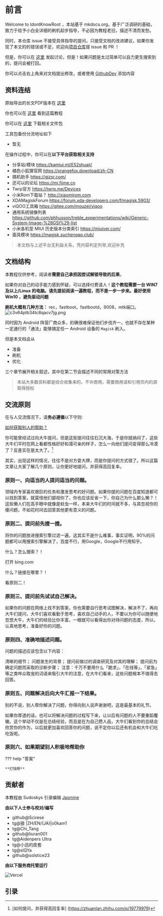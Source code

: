 # 前言


Welcome to IdontKnowRoot ，本站基于 mkdocs.org，基于广泛调研的基础，致力于给予小白全详细的刷机起步指导，不必因为教程老旧，描述不清而发愁。

同时，本仓库 issue 不接受具体指导的提问，只接受文档的改进建议，如果你发现了本文的的错误或不足，欢迎向[项目仓库](https://github.com/sudoskys/Root/)提 issue 和 PR ！

但是，你可以在 [这里](https://github.com/sudoskys/Root/discussions) 发起讨论，但是！如果问题是太过简单可以自力更生搜索到的，提问会被打回。


你可以点击右上角来对文档提出修改，或者使用 [GithubDev](https://github.dev/sudoskys/Root) 添加内容



## **资料连结**



原始导出的长文PDF版本在 [这里](https://github.com/sudoskys/Root/)

你也可以在 [这里](https://github.com/sudoskys/Root/) 看到这篇教程

你可以在 [这里](https://push.dianas.cyou/LIS/Share/Root/) 下载相关文件包

工具包备份分流地址如下

- 暂无

在操作过程中，你可以在**以下平台获取相关支持**

- 分享站/模块 https://kamiui.ml/E52shuaji/
- 橘色小狐狸官网 https://orangefox.download/zh-CN
- 搞机助手 https://gjzsr.com/
- 还可以的论坛 https://mi.fiime.cn
- Twrp官方 https://twrp.me/Devices
- 小米Rom下载站？ http://xiaomirom.com
- XDAMagiskForum https://forum.xda-developers.com/f/magisk.5903/
- viQOO工具箱 https://gitee.com/mouzei/viqoo
- 通用系统镜像列表 https://github.com/phhusson/treble_experimentations/wiki/Generic-System-Image-%28GSI%29-list
- 小米各机型 MIUI 历史版本分类索引 https://miuiver.com/
- 面具模块 https://magisk.suchenqaq.club/



>本文档与上述平台无利益关系，凭内容判定列举,欢迎补充 



##  **文档结构**

本教程仅供参考，阅读者**需要自己承担因尝试解锁导致的后果**。

如果你对自己的动手能力感到怀疑，可以选择付费请人！**这个教程需要一台 WIN7及以上/Linux 的电脑。请先提前阅读一遍教程，而不是一步一步来。最好使用 Win10 ，避免驱动问题** 


**刷机大概有几种方法：** rec，fastboot，fastbootd，9008，mtk端口。
![c3v64ptb34tc8qacv7jg.png](https://s1.328888.xyz/2022/08/13/TGFaP.png)

同时因为 Android 阵营厂商众多，的确很难保证他们步伐齐一，也就不存在某种一定通行的「通法」能够搞定任一 Android 设备的 `Magisk` 刷入。

但是本文档会从 

- 准备
- 刷机
- 优化

三个章节展开相关叙述，其中在第二节会描述不同的常用对策方法


>本站大多数资料都是综合收集来的，不许商用，需要商用请和引用页内的源取得授权


## **交流原则**

在与人交流情况下，请**务必遵循**以下守则:

[如何获取别人的帮助？](https://github.com/ryanhanwu/How-To-Ask-Questions-The-Smart-Way/blob/main/README-zh_CN.md)


你可能曾经试过向大牛提问，但是这些提问往往石沉大海，于是你就纳闷了，这些大牛们平时在网上看都性格好好和蔼可亲的样子，怎么一向他们提问变得那么冷漠了？反差实在是太大了。[^32]

其实，出现这样的情况，往往不是对方耍大牌，而是你提问的方式错了。所以这篇文章让大家了解几个原则，让你更好地提问，并获得高回复率。

### 原则一、向适当的人提问适当的问题。
   
领域内专家喜欢艰巨的任务和激发思考的好问题。如果你提的问题在百度知道都可以找到答案，就莫怪他们鄙视你了，你也应该反省一下，你自己为什么那么懒？！这些懒人们在高手眼中就像是蛀虫一样，本来大牛们的时间就不多，与其忽视你的傻问题，不如花时间去回答其他更有意义的问题。

### 原则二、提问前先搜一搜。

将你的问题放进搜索引擎过滤一遍，这其实不是什么难事，事实证明，90%的问题都可以用搜索引擎解决了，百度不行，用Google，Google不行用知乎。

什么？怎么搜索？！

打开 bing.com

什么？链接在哪里？！

看原则二！


### 原则三、提问前先试试自己解决。
    
如果你的问题在网络上找不到答案，你也需要自行思考试图解决，解决不了，再向大牛们提问，大牛们喜欢看勤于思考，喜欢自己动手的人，不要以为你可以随便地忽悠大牛，大牛们的经验比你丰富，一眼就可以看得出你对待问题的态度，所以，认真地思考，准备好你的问题。

### 原则四、准确地描述问题。

问题的描述应该包含以下内容：

清晰的细节；
    问题发生的背景；
    提问前做过的调查研究及对其的理解；
    提问前为确定问题而采取的诊断步骤；
    注意：千万不要用什么「跪求」，「在线等」，「紧急」等之类哗众取宠的词语来吸引大牛的注意，在大牛们看来，这些问题根本不值得去回答。

### 原则五、问题解决后向大牛汇报一下结果。

别的不说，别人帮你解决了问题，你得向别人说声谢谢吧，这是最基本的礼节。

如果你厚道的话，也可以将解决问题的过程写下来，让以后有问题的人不要重蹈覆辙。这个举动不仅是在总结经验，而且是在为自己攒人品，大牛们看到你的总结会欣赏你的作为，以后就更加喜欢回答你的问题，说不定你以后还有机会和大牛们吃吃饭呢。

### 原则六、如果期望别人积极地帮助你

??? help "答案"
    
    **打钱啊**


## 贡献者

本教程由 Sudoskys 引录编辑 
[Jasmine](https://blog.dianas.cyou/)

**由以下人士参与校对/编写**

- github@Scirese
- tg@狼 |ZH/EN/(JA)|o0kam1
- tg@Chi_Tang
- github@liuran001 
- tg@Aidenpers Ultra
- tg@小迅的皮套
- tg@slQYa
- github@solstice23

**由以下服务商托管运行**

![Vercel](https://img.shields.io/badge/Vercel-black?style=flat&logo=Vercel&logoColor=white)

## 引录



[^1]:**所需资料打包**<https://push.dianas.cyou/LIS/Share/Root/>

[^2]: ****root、刷rec、rom通用教程<****[sudo0m.github.io/2022/05/29/root、刷rec、rom通用教程/](http://sudo0m.github.io/2022/05/29/root%E3%80%81%E5%88%B7rec%E3%80%81rom%E9%80%9A%E7%94%A8%E6%95%99%E7%A8%8B/)****>****

[^3]:[Android 玩家必备神器入门：从零开始安装 Magisk - 少数派 (sspai.com)](https://sspai.com/post/67932)

[^4]:Magisk官方教程<[https://topjohnwu.github.io/Magisk/](https://topjohnwu.github.io/Magisk/)>

[^5]:Magisk官方论坛<[https://forum.xda-developers.com/f/magisk.5903/](https://forum.xda-developers.com/f/magisk.5903/)>

[^6]:[每个 Android 玩家都不可错过的神器（一）：Magisk 初识与安装 - 少数派 (sspai.com)](https://sspai.com/post/53043)

[^7]:[Android 玩机「神器」的矛盾与新生：Magisk Canary 更新详解 - 少数派 (sspai.com)](https://sspai.com/post/69945)

[^8]:**Root隐藏教程**：[图文分享 - 酷安 (coolapk.com)](https://www.coolapk.com/feed/37950576)

[^9]:**酷安MiaoHan 的专栏** [https://www.coolapk.com/feed/32286938](https://www.coolapk.com/feed/32286938)

[^10]:[APKMirror-FreeAPK-Downloads-FreeandsafeAndroidAPKdownloads](https://www.apkmirror.com/)

[^11]:[Clash-For-Magisk简介-CFM](https://docs.adlyq.ml/)

[^12]:****小米手機各種刷機方式的疑問?**** [https://www.mobile01.com/topicdetail.php?f=634&t=3725269](https://www.mobile01.com/topicdetail.php?f=634&t=3725269)

[^13]:****[通过ADB给手机刷入第三方Recovery](https://blog.linioi.com/posts/8/)**** 

[^14]:****小米如何刷入第三方Recovery**** [https://zhuanlan.zhihu.com/p/428730333](https://zhuanlan.zhihu.com/p/428730333)

[^15]: 告诉大家如何防止掉基带问题 [https://www.coolapk.com/feed/21305538](https://www.coolapk.com/feed/21305538)

[^16]:酷安Rannki原创 [https://www.coolapk.com/feed/21305538](https://www.coolapk.com/feed/21305538?shareKey=NWMzMGQxYTU4OWMwNWZlNzJjZTc~&shareUid=1294855&shareFrom=com.coolapk.market_10.5.3)

[^17]:常识基础 [https://mi.fiime.cn/tutorial](https://mi.fiime.cn/tutorial)

[^18]:**刷入原生ROM的通用教程等教程** [https://fiime.cn/thread/359](https://fiime.cn/thread/359)

[^19]:****[Violet-机型PE/Plus刷入教程](https://blog.linioi.com/posts/10/)****

[^20]:****[如何在RedmiNote7Pro上刷机？](https://blog.linioi.com/posts/11/)****

[^21]:[底层刷机教程/全解析](https://wiki.pchelper666.com/%E5%BA%95%E5%B1%82%E5%88%B7%E6%9C%BA%E6%95%99%E7%A8%8B)

[^22]:[**高通9008线刷救黑砖教程**](https://www.bilibili.com/read/cv15031395/](https://www.bilibili.com/read/cv15031395/)

[^23]:[保留root去更新系统](https://www.coolapk.com/feed/37647626)

[^24]:[自制简易Magisk模块教程-辉少菌](https://www.coolapk.com/feed/16164846)

[^25]:[自制简易Magisk模块教程](https://www.coolapk.com/feed/37576170)

[^26]:[MagiskInstallation](https://topjohnwu.github.io/Magisk/install.html)

[^27]:[MagiskDeveloperGuides](https://topjohnwu.github.io/Magisk/guides.html|https://e7kmbb.github.io/Magisk/guides.html)

[^28]:[联发科不建议玩机](https://www.coolapk.com/feed/37080982)

[^29]:[Root升级系统](https://www.coolapk.com/feed/34860331)

[^30]:[简单认识手机各个分区](https://www.coolapk.com/feed/38367093)

[^31]:[手动给予安卓应用root权限的方法](https://www.coolapk.com/feed/37543497)

[^32]:[如何提问，并获得高回复率] (https://zhuanlan.zhihu.com/p/19779979)

[^33]:[Android-Root原理分析及防Root新思路](https://blog.csdn.net/hsluoyc/article/details/50560782)

[^34]:[Root卡刷原理](https://www.zhihu.com/question/20098750/answer/173038749)

[^35]:[Fastboot原理](https://wowothink.com/5ade33b8/)

[^36]:[Bootloader原理](https://www.zhihu.com/question/47496619/answer/195494376)

[^37]:[MTK刷机原理](https://websetnet.net/zh-CN/%E7%8E%B0%E5%9C%A8%E5%8F%AF%E4%BB%A5%E8%BD%BB%E6%9D%BE%E7%BB%95%E8%BF%87Mediateks-sp%E9%97%AA%E5%AD%98%E5%B7%A5%E5%85%B7%E8%BA%AB%E4%BB%BD%E9%AA%8C%E8%AF%81/)

[^38]:[高通9008刷机原理](https://www.xda-developers.com/how-to-unbrick-oneplus-nord-msmdownloadtool/)

[^39]:[为什么内存不叫运存？](https://www.zhihu.com/question/327171923/answer/716602933)

[^40]:[Guide-Remove-magisk-modules-without-TWRP](https://forum.xda-developers.com/t/guide-remove-magisk-modules-without-twrp.3995677/)

[^41]:[[新手必看]华为刷机你一定要知道的](https://zhuanlan.zhihu.com/p/416456337)

[^42]:[部分华为麒麟手动获取BL解锁码](https://zhuanlan.zhihu.com/p/397173427)


[^43]:[华为麒麟深刷救砖［变砖绝杀技］](https://www.coolapk.com/feed/26830366?shareKey=N2Q2ZTRjNTU0NjkxNjE1OTBkZDI~&shareUid=3463951&shareFrom=com.coolapk.market_11.4.2)


[^44]:[小米11搞机指南](https://blog.chitang.dev/posts/mi11/)

[^45]:[关于ProjectTreble和AndroidGSI](https://bbs.liuxingw.com/t/9315/2.html)

[^46]:[安卓手机刷入GSI镜像教程](https://www.irom.net/post/9.html)

[^47]:[小白刷机指南——GSI](https://www.bilibili.com/read/cv15133756)

[^48]:[动态分区刷GSI-通用镜像-的正确姿势](https://www.chaptsand.top/posts/da8abb0.html)


[^49]:[小米平板 5 Pro 刷入 GSI Android 教程](https://dev.moe/2716)

